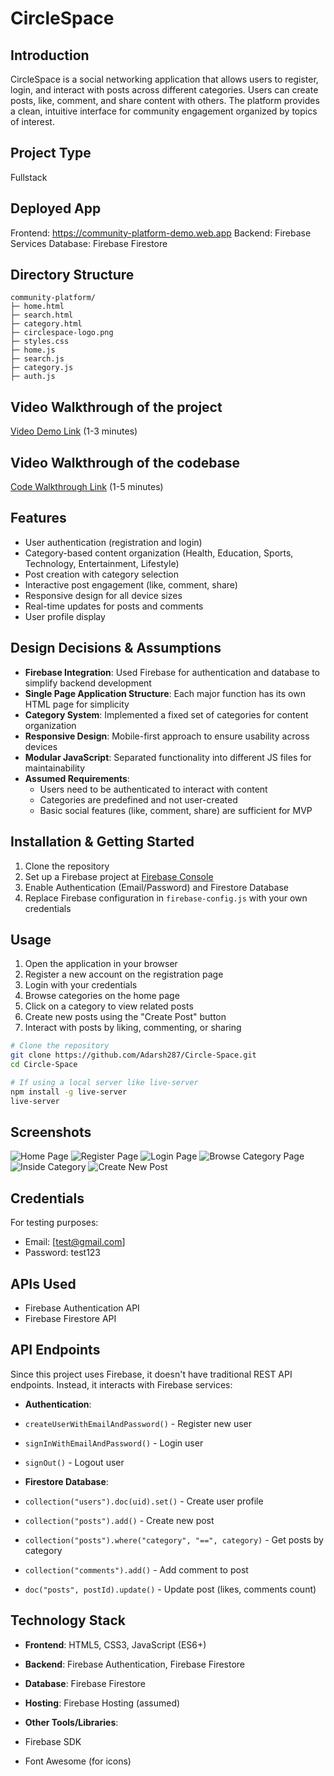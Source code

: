 # CircleSpace

## Introduction
CircleSpace is a social networking application that allows users to register, login, and interact with posts across different categories. Users can create posts, like, comment, and share content with others. The platform provides a clean, intuitive interface for community engagement organized by topics of interest.

## Project Type
Fullstack

## Deployed App
Frontend: https://community-platform-demo.web.app
Backend: Firebase Services
Database: Firebase Firestore

## Directory Structure
```
community-platform/
├─ home.html
├─ search.html
├─ category.html
├─ circlespace-logo.png
├─ styles.css
├─ home.js
├─ search.js
├─ category.js
├─ auth.js
```

## Video Walkthrough of the project
[Video Demo Link](...) (1-3 minutes)

## Video Walkthrough of the codebase
[Code Walkthrough Link](...) (1-5 minutes)

## Features
- User authentication (registration and login)
- Category-based content organization (Health, Education, Sports, Technology, Entertainment, Lifestyle)
- Post creation with category selection
- Interactive post engagement (like, comment, share)
- Responsive design for all device sizes
- Real-time updates for posts and comments
- User profile display

## Design Decisions & Assumptions
- **Firebase Integration**: Used Firebase for authentication and database to simplify backend development
- **Single Page Application Structure**: Each major function has its own HTML page for simplicity
- **Category System**: Implemented a fixed set of categories for content organization
- **Responsive Design**: Mobile-first approach to ensure usability across devices
- **Modular JavaScript**: Separated functionality into different JS files for maintainability
- **Assumed Requirements**:
  - Users need to be authenticated to interact with content
  - Categories are predefined and not user-created
  - Basic social features (like, comment, share) are sufficient for MVP

## Installation & Getting Started
1. Clone the repository
2. Set up a Firebase project at [Firebase Console](https://console.firebase.google.com/)
3. Enable Authentication (Email/Password) and Firestore Database
4. Replace Firebase configuration in `firebase-config.js` with your own credentials

## Usage

1. Open the application in your browser
2. Register a new account on the registration page
3. Login with your credentials
4. Browse categories on the home page
5. Click on a category to view related posts
6. Create new posts using the "Create Post" button
7. Interact with posts by liking, commenting, or sharing

```bash
# Clone the repository
git clone https://github.com/Adarsh287/Circle-Space.git
cd Circle-Space

# If using a local server like live-server
npm install -g live-server
live-server

```
## Screenshots

![Home Page](assets/image.png)
![Register Page](assets/image1.png)
![Login Page](assets/image2.png)
![Browse Category Page](assets/image3.png)
![Inside Category](assets/image4.png)
![Create New Post](assets/image5.png)


## Credentials

For testing purposes:

- Email: [test@gmail.com]
- Password: test123


## APIs Used

- Firebase Authentication API
- Firebase Firestore API


## API Endpoints

Since this project uses Firebase, it doesn't have traditional REST API endpoints. Instead, it interacts with Firebase services:

- **Authentication**:

- `createUserWithEmailAndPassword()` - Register new user
- `signInWithEmailAndPassword()` - Login user
- `signOut()` - Logout user


- **Firestore Database**:

- `collection("users").doc(uid).set()` - Create user profile
- `collection("posts").add()` - Create new post
- `collection("posts").where("category", "==", category)` - Get posts by category
- `collection("comments").add()` - Add comment to post
- `doc("posts", postId).update()` - Update post (likes, comments count)


## Technology Stack

- **Frontend**: HTML5, CSS3, JavaScript (ES6+)
- **Backend**: Firebase Authentication, Firebase Firestore
- **Database**: Firebase Firestore
- **Hosting**: Firebase Hosting (assumed)
- **Other Tools/Libraries**:

- Firebase SDK
- Font Awesome (for icons)